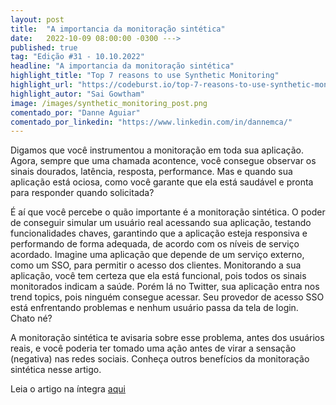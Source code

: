 ```yaml
---
layout: post 
title:  "A importancia da monitoração sintética"
date:   2022-10-09 08:00:00 -0300 --->
published: true
tag: "Edição #31 - 10.10.2022"
headline: "A importancia da monitoração sintética"
highlight_title: "Top 7 reasons to use Synthetic Monitoring"
highlight_url: "https://codeburst.io/top-7-reasons-to-use-synthetic-monitoring-85b211822f3f"
highlight_autor: "Sai Gowtham"
image: /images/synthetic_monitoring_post.png
comentado_por: "Danne Aguiar"
comentado_por_linkedin: "https://www.linkedin.com/in/dannemca/"
---
```

Digamos que você instrumentou a monitoração em toda sua aplicação. Agora, sempre que uma chamada acontence, você consegue observar os sinais dourados, latência, resposta, performance. Mas e quando sua aplicação está ociosa, como você garante que ela está saudável e pronta para responder quando solicitada?

É aí que você percebe o quão importante é a monitoração sintética. O poder de conseguir simular um usuário real acessando sua aplicação, testando funcionalidades chaves, garantindo que a aplicação esteja responsiva e performando de forma adequada, de acordo com os níveis de serviço acordado.
Imagine uma aplicação que depende de um serviço externo, como um SSO, para permitir o acesso dos clientes. Monitorando a sua aplicação, você tem certeza que ela está funcional, pois todos os sinais monitorados indicam a saúde. Porém lá no Twitter, sua aplicação entra nos trend topics, pois ninguém consegue acessar. Seu provedor de acesso SSO está enfrentando problemas e nenhum usuário passa da tela de login. Chato né?

A monitoração sintética te avisaria sobre esse problema, antes dos usuários reais, e você poderia ter tomado uma ação antes de virar a sensação (negativa) nas redes sociais.
Conheça outros benefícios da monitoração sintética nesse artigo.


Leia o artigo na íntegra [aqui](https://codeburst.io/top-7-reasons-to-use-synthetic-monitoring-85b211822f3f)